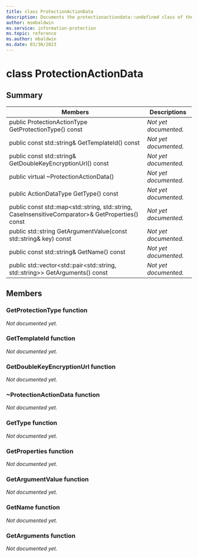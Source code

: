 ```yaml
---
title: class ProtectionActionData 
description: Documents the protectionactiondata::undefined class of the Microsoft Information Protection (MIP) SDK.
author: msmbaldwin
ms.service: information-protection
ms.topic: reference
ms.author: mbaldwin
ms.date: 03/30/2023
---
```


# class ProtectionActionData 
  
## Summary
 Members                        | Descriptions                                
--------------------------------|---------------------------------------------
public ProtectionActionType GetProtectionType() const  | _Not yet documented._
public const std::string& GetTemplateId() const  | _Not yet documented._
public const std::string& GetDoubleKeyEncryptionUrl() const  | _Not yet documented._
public virtual ~ProtectionActionData()  | _Not yet documented._
public ActionDataType GetType() const  | _Not yet documented._
public const std::map\<std::string, std::string, CaseInsensitiveComparator\>& GetProperties() const  | _Not yet documented._
public std::string GetArgumentValue(const std::string& key) const  | _Not yet documented._
public const std::string& GetName() const  | _Not yet documented._
public std::vector\<std::pair\<std::string, std::string\>\> GetArguments() const  | _Not yet documented._
  
## Members
  
### GetProtectionType function
_Not documented yet._

  
### GetTemplateId function
_Not documented yet._

  
### GetDoubleKeyEncryptionUrl function
_Not documented yet._

  
### ~ProtectionActionData function
_Not documented yet._

  
### GetType function
_Not documented yet._

  
### GetProperties function
_Not documented yet._

  
### GetArgumentValue function
_Not documented yet._

  
### GetName function
_Not documented yet._

  
### GetArguments function
_Not documented yet._
